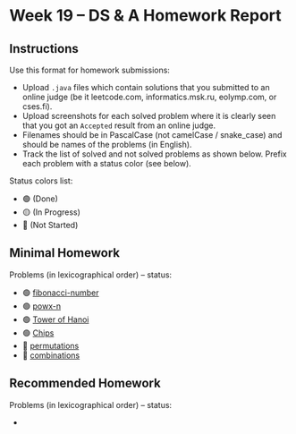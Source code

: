 # Week 19 – DS & A Homework Report

## Instructions

Use this format for homework submissions:

- Upload `.java` files which contain solutions that you submitted to an online judge (be it leetcode.com, informatics.msk.ru, eolymp.com, or cses.fi).
- Upload screenshots for each solved problem where it is clearly seen that you got an `Accepted` result from an online judge.
- Filenames should be in PascalCase (not camelCase / snake_case) and should be names of the problems (in English).
- Track the list of solved and not solved problems as shown below. Prefix each problem with a status color (see below).

Status colors list:

- 🟢 (Done)
- 🟡 (In Progress)
- 🔴 (Not Started)

## Minimal Homework

Problems (in lexicographical order) – status:

- 🟢 [fibonacci-number](https://leetcode.com/problems/fibonacci-number/)
- 🟢 [powx-n](https://leetcode.com/problems/powx-n/)
- 🟢 [Tower of Hanoi](https://informatics.msk.ru/mod/statements/view.php?id=2550#1)
- 🟢 [Chips](https://informatics.msk.ru/mod/statements/view.php?id=268&chapterid=1414#1)
- 🔴 [permutations](https://leetcode.com/problems/permutations/)
- 🔴 [combinations](https://leetcode.com/problems/combinations/)
  
## Recommended Homework

Problems (in lexicographical order) – status:

- 
